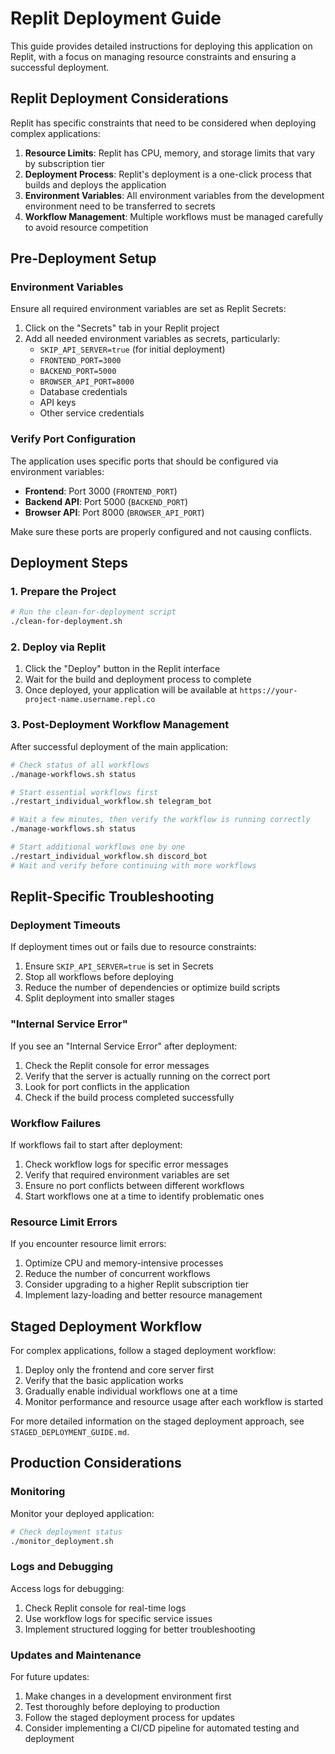 # Replit Deployment Guide

This guide provides detailed instructions for deploying this application on Replit, with a focus on managing resource constraints and ensuring a successful deployment.

## Replit Deployment Considerations

Replit has specific constraints that need to be considered when deploying complex applications:

1. **Resource Limits**: Replit has CPU, memory, and storage limits that vary by subscription tier
2. **Deployment Process**: Replit's deployment is a one-click process that builds and deploys the application
3. **Environment Variables**: All environment variables from the development environment need to be transferred to secrets
4. **Workflow Management**: Multiple workflows must be managed carefully to avoid resource competition

## Pre-Deployment Setup

### Environment Variables

Ensure all required environment variables are set as Replit Secrets:

1. Click on the "Secrets" tab in your Replit project
2. Add all needed environment variables as secrets, particularly:
   - `SKIP_API_SERVER=true` (for initial deployment)
   - `FRONTEND_PORT=3000` 
   - `BACKEND_PORT=5000`
   - `BROWSER_API_PORT=8000`
   - Database credentials
   - API keys
   - Other service credentials

### Verify Port Configuration

The application uses specific ports that should be configured via environment variables:

- **Frontend**: Port 3000 (`FRONTEND_PORT`)
- **Backend API**: Port 5000 (`BACKEND_PORT`)
- **Browser API**: Port 8000 (`BROWSER_API_PORT`)

Make sure these ports are properly configured and not causing conflicts.

## Deployment Steps

### 1. Prepare the Project

```bash
# Run the clean-for-deployment script
./clean-for-deployment.sh
```

### 2. Deploy via Replit

1. Click the "Deploy" button in the Replit interface
2. Wait for the build and deployment process to complete
3. Once deployed, your application will be available at `https://your-project-name.username.repl.co`

### 3. Post-Deployment Workflow Management

After successful deployment of the main application:

```bash
# Check status of all workflows
./manage-workflows.sh status

# Start essential workflows first
./restart_individual_workflow.sh telegram_bot

# Wait a few minutes, then verify the workflow is running correctly
./manage-workflows.sh status

# Start additional workflows one by one
./restart_individual_workflow.sh discord_bot
# Wait and verify before continuing with more workflows
```

## Replit-Specific Troubleshooting

### Deployment Timeouts

If deployment times out or fails due to resource constraints:

1. Ensure `SKIP_API_SERVER=true` is set in Secrets
2. Stop all workflows before deploying
3. Reduce the number of dependencies or optimize build scripts
4. Split deployment into smaller stages

### "Internal Service Error"

If you see an "Internal Service Error" after deployment:

1. Check the Replit console for error messages
2. Verify that the server is actually running on the correct port
3. Look for port conflicts in the application
4. Check if the build process completed successfully

### Workflow Failures

If workflows fail to start after deployment:

1. Check workflow logs for specific error messages
2. Verify that required environment variables are set
3. Ensure no port conflicts between different workflows
4. Start workflows one at a time to identify problematic ones

### Resource Limit Errors

If you encounter resource limit errors:

1. Optimize CPU and memory-intensive processes
2. Reduce the number of concurrent workflows
3. Consider upgrading to a higher Replit subscription tier
4. Implement lazy-loading and better resource management

## Staged Deployment Workflow

For complex applications, follow a staged deployment workflow:

1. Deploy only the frontend and core server first
2. Verify that the basic application works
3. Gradually enable individual workflows one at a time
4. Monitor performance and resource usage after each workflow is started

For more detailed information on the staged deployment approach, see `STAGED_DEPLOYMENT_GUIDE.md`.

## Production Considerations

### Monitoring

Monitor your deployed application:

```bash
# Check deployment status
./monitor_deployment.sh
```

### Logs and Debugging

Access logs for debugging:

1. Check Replit console for real-time logs
2. Use workflow logs for specific service issues
3. Implement structured logging for better troubleshooting

### Updates and Maintenance

For future updates:

1. Make changes in a development environment first
2. Test thoroughly before deploying to production
3. Follow the staged deployment process for updates
4. Consider implementing a CI/CD pipeline for automated testing and deployment